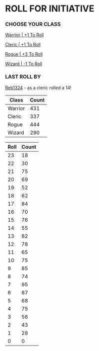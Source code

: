 # ROLL FOR INITIATIVE
### CHOOSE YOUR CLASS

[Warrior | +1 To Roll](https://github.com/benjaminsampica/benjaminsampica/issues/new?title=roll%7Cwarrior&body=Just+click+%27Submit+new+issue%27.)

[Cleric | +1 To Roll](https://github.com/benjaminsampica/benjaminsampica/issues/new?title=roll%7Ccleric&body=Just+click+%27Submit+new+issue%27.)

[Rogue | +3 To Roll](https://github.com/benjaminsampica/benjaminsampica/issues/new?title=roll%7Crogue&body=Just+click+%27Submit+new+issue%27.)

[Wizard | -1 To Roll](https://github.com/benjaminsampica/benjaminsampica/issues/new?title=roll%7Cwizard&body=Just+click+%27Submit+new+issue%27.)
### LAST ROLL BY
[Reb1324](https://www.github.com/Reb1324) - as a cleric rolled a 14!

|Class|Count|
|-|-|
|Warrior|431|
|Cleric|337|
|Rogue|444|
|Wizard|290|

|Roll|Count|
|-|-|
|23|18
|22|30
|21|75
|20|69
|19|52
|18|62
|17|84
|16|70
|15|76
|14|55
|13|82
|12|78
|11|65
|10|75
|9|85
|8|74
|7|95
|6|87
|5|68
|4|75
|3|56
|2|43
|1|28
|0|0
